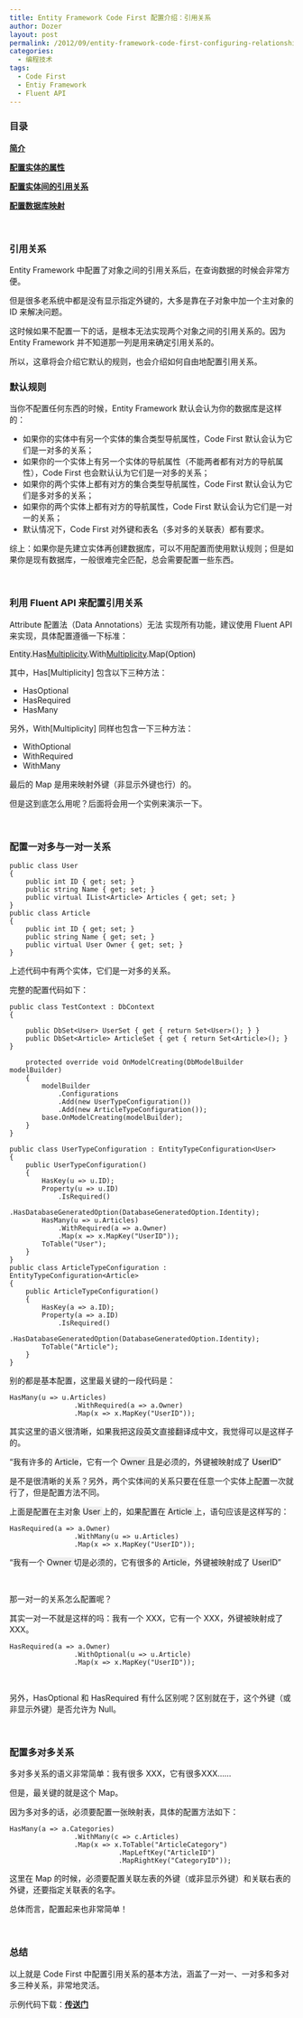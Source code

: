 ```yaml
---
title: Entity Framework Code First 配置介绍：引用关系
author: Dozer
layout: post
permalink: /2012/09/entity-framework-code-first-configuring-relationships/
categories:
  - 编程技术
tags:
  - Code First
  - Entiy Framework
  - Fluent API
---
```


### 目录

[**简介**][1]

[**配置实体的属性**][2]

**[配置实体间的引用关系][3]**

[**配置数据库映射**][4]

&nbsp;

### 引用关系

Entity Framework 中配置了对象之间的引用关系后，在查询数据的时候会非常方便。

但是很多老系统中都是没有显示指定外键的，大多是靠在子对象中加一个主对象的 ID 来解决问题。

这时候如果不配置一下的话，是根本无法实现两个对象之间的引用关系的。因为 Entity Framework 并不知道那一列是用来确定引用关系的。

所以，这章将会介绍它默认的规则，也会介绍如何自由地配置引用关系。

<!--more-->

### 默认规则

当你不配置任何东西的时候，Entity Framework 默认会认为你的数据库是这样的：

*   如果你的实体中有另一个实体的集合类型导航属性，Code First 默认会认为它们是一对多的关系；
*   如果你的一个实体上有另一个实体的导航属性（不能两者都有对方的导航属性），Code First 也会默认认为它们是一对多的关系；
*   如果你的两个实体上都有对方的集合类型导航属性，Code First 默认会认为它们是多对多的关系；
*   如果你的两个实体上都有对方的导航属性，Code First 默认会认为它们是一对一的关系；
*   默认情况下，Code First 对外键和表名（多对多的关联表）都有要求。

综上：如果你是先建立实体再创建数据库，可以不用配置而使用默认规则；但是如果你是现有数据库，一般很难完全匹配，总会需要配置一些东西。

&nbsp;

### 利用 Fluent API 来配置引用关系

Attribute 配置法（Data Annotations）无法 实现所有功能，建议使用 Fluent API 来实现，具体配置遵循一下标准：

<span style="background-color: #eeeeee;">Entity.Has[Multiplicity](Property).With[Multiplicity](Property).Map(Option)</span>

其中，Has[Multiplicity] 包含以下三种方法：

*   HasOptional
*   HasRequired
*   HasMany

另外，With[Multiplicity] 同样也包含一下三种方法：

*   WithOptional
*   WithRequired
*   WithMany

<div>
  最后的 Map 是用来映射外键（非显示外键也行）的。
</div>

<div>
</div>

但是这到底怎么用呢？后面将会用一个实例来演示一下。

&nbsp;

### 配置一对多与一对一关系

    public class User
    {
        public int ID { get; set; }
        public string Name { get; set; }
        public virtual IList<Article> Articles { get; set; }
    }
    public class Article
    {
        public int ID { get; set; }
        public string Name { get; set; }
        public virtual User Owner { get; set; }
    }

上述代码中有两个实体，它们是一对多的关系。

完整的配置代码如下：

    public class TestContext : DbContext
    {

        public DbSet<User> UserSet { get { return Set<User>(); } }
        public DbSet<Article> ArticleSet { get { return Set<Article>(); } }

        protected override void OnModelCreating(DbModelBuilder modelBuilder)
        {
            modelBuilder
                .Configurations
                .Add(new UserTypeConfiguration())
                .Add(new ArticleTypeConfiguration());
            base.OnModelCreating(modelBuilder);
        }
    }

    public class UserTypeConfiguration : EntityTypeConfiguration<User>
    {
        public UserTypeConfiguration()
        {
            HasKey(u => u.ID);
            Property(u => u.ID)
                .IsRequired()
                .HasDatabaseGeneratedOption(DatabaseGeneratedOption.Identity);
            HasMany(u => u.Articles)
                .WithRequired(a => a.Owner)
                .Map(x => x.MapKey("UserID"));
            ToTable("User");
        }
    }
    public class ArticleTypeConfiguration : EntityTypeConfiguration<Article>
    {
        public ArticleTypeConfiguration()
        {
            HasKey(a => a.ID);
            Property(a => a.ID)
                .IsRequired()
                .HasDatabaseGeneratedOption(DatabaseGeneratedOption.Identity);
            ToTable("Article");
        }
    }

别的都是基本配置，这里最关键的一段代码是：

    HasMany(u => u.Articles)
                    .WithRequired(a => a.Owner)
                    .Map(x => x.MapKey("UserID"));

其实这里的语义很清晰，如果我把这段英文直接翻译成中文，我觉得可以是这样子的。

“我有许多的 <span style="background-color: #eeeeee;">Article</span>，它有一个 <span style="background-color: #eeeeee;">Owner </span>且是必须的，外键被映射成了 <span style="color: #000000; background-color: #eeeeee;">UserID</span>”

是不是很清晰的关系？另外，两个实体间的关系只要在任意一个实体上配置一次就行了，但是配置方法不同。

上面是配置在主对象 <span style="background-color: #eeeeee;">User </span>上的，如果配置在 <span style="background-color: #eeeeee;">Article </span>上，语句应该是这样写的：

    HasRequired(a => a.Owner)
                    .WithMany(u => u.Articles)
                    .Map(x => x.MapKey("UserID"));

“我有一个 <span style="background-color: #eeeeee;">Owner </span>切是必须的，它有很多的 <span style="background-color: #eeeeee;">Article</span>，外键被映射成了 <span style="background-color: #eeeeee;">UserID</span>”

&nbsp;

那一对一的关系怎么配置呢？

其实一对一不就是这样的吗：我有一个 XXX，它有一个 XXX，外键被映射成了 XXX。

    HasRequired(a => a.Owner)
                    .WithOptional(u => u.Article)
                    .Map(x => x.MapKey("UserID"));

&nbsp;

另外，HasOptional 和 HasRequired 有什么区别呢？区别就在于，这个外键（或非显示外键）是否允许为 Null。

&nbsp;

### 配置多对多关系

多对多关系的语义非常简单：我有很多 XXX，它有很多XXX……

但是，最关键的就是这个 Map。

因为多对多的话，必须要配置一张映射表，具体的配置方法如下：

    HasMany(a => a.Categories)
                    .WithMany(c => c.Articles)
                    .Map(x => x.ToTable("ArticleCategory")
                               .MapLeftKey("ArticleID")
                               .MapRightKey("CategoryID"));

这里在 Map 的时候，必须要配置关联左表的外键（或非显示外键）和关联右表的外键，还要指定关联表的名字。

总体而言，配置起来也非常简单！

&nbsp;

### 总结

以上就是 Code First 中配置引用关系的基本方法，涵盖了一对一、一对多和多对多三种关系，非常地灵活。

示例代码下载：<a href="/wp-content/uploads/2012/09/Code-First.rar" target="_blank"><strong>传送门</strong></a>

 [1]: /2012/09/entity-framework-code-first-configuring-intro/ "Entity Framework Code First 配置介绍"
 [2]: /2012/09/entity-framework-code-first-configuring-property/ "Entity Framework Code First 配置介绍：属性"
 [3]: /2012/09/entity-framework-code-first-configuring-relationships/ "Entity Framework Code First 配置介绍：引用关系"
 [4]: /2012/09/entity-framework-code-first-configuring-database-mappings/ "Entity Framework Code First 配置介绍：数据库映射"
